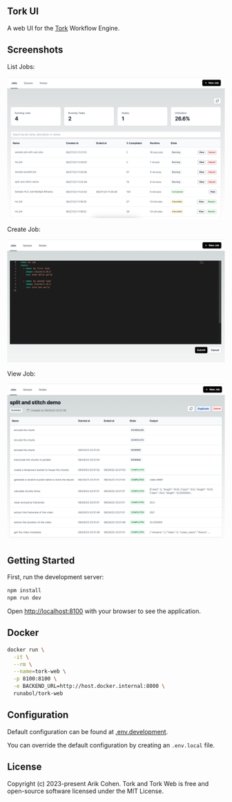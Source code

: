 ## Tork UI

A web UI for the [Tork](https://github.com/runabol/tork) Workflow Engine.

## Screenshots

List Jobs:

![jobs](screenshots/jobs-v5.png "Jobs")

Create Job:

![create job](screenshots/create-job.png "Create Job")

View Job:

![view job](screenshots/view-job-v5.png "View Job")

## Getting Started

First, run the development server:

```bash
npm install
npm run dev
```

Open [http://localhost:8100](http://localhost:8100) with your browser to see the application.

## Docker

```bash
docker run \
  -it \
  --rm \
  --name=tork-web \
  -p 8100:8100 \
  -e BACKEND_URL=http://host.docker.internal:8000 \
  runabol/tork-web
```

## Configuration

Default configuration can be found at [.env.development](.env.development).

You can override the default configuration by creating an `.env.local` file.

## License

Copyright (c) 2023-present Arik Cohen. Tork and Tork Web is free and open-source software licensed under the MIT License.
